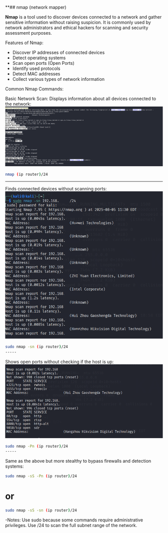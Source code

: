  **## nmap (network mapper)



**Nmap** is a tool used to discover devices connected to a network and gather sensitive information without raising suspicion. It is commonly used by network administrators and ethical hackers for scanning and security assessment purposes.


 Features of Nmap: 
 - Discover IP addresses of connected devices 
 - Detect operating systems 
 - Scan open ports (Open Ports) 
 - Identify used protocols 
 - Detect MAC addresses 
 - Collect various types of network information


Common Nmap Commands:

  Basic Network Scan: Displays information about all devices connected to the network:
 ![Scan result](./screenshots_N/n1.PNG) 
 ```bash 
 nmap (ip router)/24
 ```
 -----

Finds connected devices without scanning ports:
![Scan result](./screenshots_N/n2.PNG)
 ```bash 
 sudo nmap -sn (ip router)/24
 -----
```
 Shows open ports without checking if the host is up:
![Scan result](./screenshots_N/n3.PNG)
 ```bash
 sudo nmap -Pn (ip router)/24
 -----
```
 Same as the above but more stealthy to bypass firewalls and detection systems:
```bash
sudo nmap -sS -Pn (ip router)/24
```
# or
```bash
sudo nmap -sS -sn (ip router)/24
```
-Notes: 
 Use sudo because some commands require administrative privileges.
 Use /24 to scan the full subnet range of the network.
 




